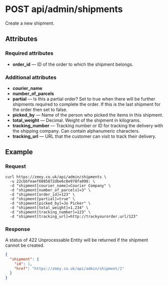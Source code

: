 # POST api/admin/shipments

Create a new shipment.

## Attributes

### Required attributes

* **order_id** — ID of the order to which the shipment belongs.

### Additional attributes

* **courier_name**
* **number_of_parcels**
* **partial** — Is this a partial order? Set to true when there will be further
  shipments required to complete the order. If this is the last shipment for the
  order then set to false.
* **picked_by** — Name of the person who picked the items in this shipment.
* **total_weight** — Decimal. Weight of the shipment in kilograms.
* **tracking_number** — Tracking number or ID for tracking the delivery
  with the shipping company. Can contain alphanumeric characters.
* **tracking_url** — URL that the customer can visit to track their delivery.

## Example

### Request

```
curl https://zmey.co.uk/api/admin/shipments \
  -u 22cbbfeaef6085872dbe6c0e978fa098: \
  -d "shipment[courier_name]=Courier Company" \
  -d "shipment[number_of_parcels]=3" \
  -d "shipment[order_id]=123" \
  -d "shipment[partial]=true" \
  -d "shipment[picked_by]=Jo Picker" \
  -d "shipment[total_weight]=1.234" \
  -d "shipment[tracking_number]=123" \
  -d "shipment[tracking_url]=http://trackyourorder.url/123"
```

### Response

A status of 422 Unprocessable Entity will be returned if the shipment cannot be
created.

```json
{
  "shipment": {
    "id": 1,
    "href": "https://zmey.co.uk/api/admin/shipment/1"
  }
}
```
